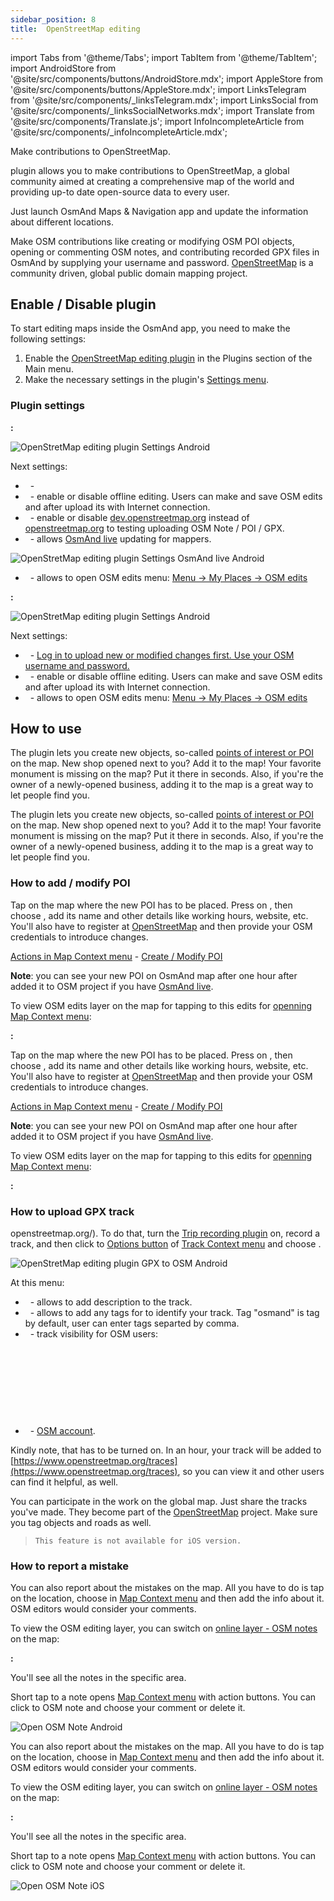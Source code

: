 ```yaml
---
sidebar_position: 8
title:  OpenStreetMap editing
---
```


import Tabs from '@theme/Tabs';
import TabItem from '@theme/TabItem';
import AndroidStore from '@site/src/components/buttons/AndroidStore.mdx';
import AppleStore from '@site/src/components/buttons/AppleStore.mdx';
import LinksTelegram from '@site/src/components/_linksTelegram.mdx';
import LinksSocial from '@site/src/components/_linksSocialNetworks.mdx';
import Translate from '@site/src/components/Translate.js';
import InfoIncompleteArticle from '@site/src/components/_infoIncompleteArticle.mdx';

<InfoIncompleteArticle/>

Make contributions to OpenStreetMap.


<Translate android="true" ids="osm_editing"/> plugin allows you to make contributions to OpenStreetMap, a global community aimed at creating a comprehensive map of the world and providing up-to date open-source data to every user.

Just launch OsmAnd Maps & Navigation app and update the information about different locations.

Make OSM contributions like creating or modifying OSM POI objects, opening or commenting OSM notes, and contributing recorded GPX files in OsmAnd by supplying your username and password. [OpenStreetMap](http://openstreetmap.org/) is a community driven, global public domain mapping project.


## Enable / Disable plugin

To start editing maps insidе the OsmAnd app, you need to make the following settings: 
 
1. Enable the [OpenStreetMap editing plugin](../plugins/index.md#enable--disable) in the Plugins section of the Main menu.    
2. Make the necessary settings in the plugin's [Settings menu](#plugin-settings).

### Plugin settings

<Tabs groupId="operating-systems">

<TabItem value="android" label="Android">

**<Translate android="true" ids="android_button_seq"/>:** <Translate android="true" ids="shared_string_menu,plugins_menu_group,osm_editing_plugin_name,shared_string_settings"/>

![OpenStretMap editing plugin Settings Android](@site/static/img/plugins/osm-editing/osm_plugin_settings_android.png)

Next settings:
- &nbsp;_<Translate android="true" ids="login_account"/>_ - [<Translate android="true" ids="open_street_map_login_mode"/>](https://www.openstreetmap.org/login) 
- &nbsp;_<Translate android="true" ids="offline_edition"/>_ - enable or disable offline editing. Users can make and save OSM edits and after upload its with Internet connection.
- &nbsp;_<Translate android="true" ids="use_dev_url"/>_ - enable or disable [dev.openstreetmap.org](https://dev.openstreetmap.org/) instead of [openstreetmap.org](http://openstreetmap.org/) to testing uploading OSM Note / POI / GPX.
- &nbsp;_<Translate android="true" ids="map_updates_for_mappers"/>_ - allows [OsmAnd live](../personal/maps.md#osmand-live) updating for mappers.

![OpenStretMap editing plugin Settings OsmAnd live Android](@site/static/img/plugins/osm-editing/osm_plugin_settings_live_android.png)

- &nbsp;_<Translate android="true" ids="layer_osm_edits"/>_ - allows to open OSM edits menu: [Menu → My Places → OSM edits](../personal/myplaces.md) 
 
</TabItem>

<TabItem value="ios" label="iOS">

**<Translate ios="true" ids="ios_button_seq"/>:** <Translate ios="true" ids="menu,shared_string_settings,app_profiles,plugins,product_title_osm_editing"/>

![OpenStretMap editing plugin Settings Android](@site/static/img/plugins/osm-editing/osm_plugin_settings_ios.png)

Next settings:
- &nbsp;_<Translate ios="true" ids="shared_string_account"/>_ - [Log in to upload new or modified changes first. Use your OSM username and password.](https://www.openstreetmap.org/login) 
- &nbsp;_<Translate ios="true" ids="osm_offline_editing"/>_ - enable or disable offline editing. Users can make and save OSM edits and after upload its with Internet connection.
- &nbsp;_<Translate ios="true" ids="osm_edits_title"/>_ - allows to open OSM edits menu: [Menu → My Places → OSM edits](../personal/myplaces.md) 


</TabItem>

</Tabs>

## How to use

<Tabs groupId="operating-systems">

<TabItem value="android" label="Android">

The plugin lets you create new objects, so-called  [points of interest or POI](../map/point-layers-on-map.md#points-of-interest-poi)  on the map. New shop opened next to you? Add it to the map! Your favorite monument is missing on the map? Put it there in seconds. Also, if you're the owner of a newly-opened business, adding it to the map is a great way to let people find you.

</TabItem>

<TabItem value="ios" label="iOS">

The plugin lets you create new objects, so-called  [points of interest or POI](../map/point-layers-on-map.md#points-of-interest-poi)  on the map. New shop opened next to you? Add it to the map! Your favorite monument is missing on the map? Put it there in seconds. Also, if you're the owner of a newly-opened business, adding it to the map is a great way to let people find you.

</TabItem>

</Tabs>

### How to add / modify POI

<Tabs groupId="operating-systems">

<TabItem value="android" label="Android">

Tap on the map where the new POI has to be placed. Press on [<Translate android="true" ids="shared_string_actions"/>](../map/map-context-menu.md#actions), then choose [<Translate android="true" ids="context_menu_item_create_poi"/>](../map/map-context-menu.md#-create--modify-poi), add its name and other details like working hours, website, etc. You'll also have to register at [OpenStreetMap](http://openstreetmap.org/) and then provide your OSM credentials to introduce changes.

[Actions in Map Context menu](../map/map-context-menu.md#actions) - [Create / Modify POI](../map/map-context-menu.md#-create--modify-poi)

**Note**: you can see your new POI on OsmAnd map after one hour after added it to OSM project if you have [OsmAnd live](../personal/maps.md#osmand-live).

To view OSM edits layer on the map for tapping to this edits for [openning Map Context menu](../map/map-context-menu.md#-upload-poi--osm-note):

**<Translate android="true" ids="android_button_seq"/>:** <Translate android="true" ids="shared_string_menu,configure_map,layer_osm_edits"/>

</TabItem>

<TabItem value="ios" label="iOS">

Tap on the map where the new POI has to be placed. Press on [<Translate android="true" ids="shared_string_actions"/>](../map/map-context-menu.md#actions), then choose [<Translate android="true" ids="context_menu_item_create_poi"/>](../map/map-context-menu.md#-create--modify-poi), add its name and other details like working hours, website, etc. You'll also have to register at [OpenStreetMap](http://openstreetmap.org/) and then provide your OSM credentials to introduce changes.

[Actions in Map Context menu](../map/map-context-menu.md#actions) - [Create / Modify POI](../map/map-context-menu.md#-create--modify-poi)

**Note**: you can see your new POI on OsmAnd map after one hour after added it to OSM project if you have [OsmAnd live](../personal/maps.md#osmand-live).

To view OSM edits layer on the map for tapping to this edits for [openning Map Context menu](../map/map-context-menu.md#-upload-poi--osm-note):

**<Translate ios="true" ids="ios_button_seq"/>:** <Translate ios="true" ids="menu,configure_map,osm_edits_offline_layer"/>

</TabItem>

</Tabs>

### How to upload GPX track

<Tabs groupId="operating-systems">

<TabItem value="android" label="Android">

openstreetmap.org/). To do that, turn the [Trip recording plugin](../plugins/trip-recording.md) on, record a track, and then click to [Options button](../map/track-context-menu.md#options) of [Track Context menu](../map/track-context-menu.md) and choose <Translate android="true" ids="upload_to_openstreetmap"/>. 

![OpenStretMap editing plugin GPX to OSM Android](@site/static/img/plugins/osm-editing/osm_plugin_gpx_to_osm_android.png)

At this menu:
- &nbsp;<Translate android="true" ids="shared_string_description"/> - allows to add description to the track.
- &nbsp;<Translate android="true" ids="gpx_tags_txt"/> - allows to add any tags for to identify your track. Tag "osmand" is tag by default, user can enter tags separted by comma.
- &nbsp;<Translate android="true" ids="gpx_visibility_txt"/> - track visibility for OSM users:

 &nbsp;<Translate android="true" ids="gpx_upload_public_visibility_descr"/>
 
 &nbsp;<Translate android="true" ids="gpx_upload_identifiable_visibility_descr"/>
 
 &nbsp;<Translate android="true" ids="gpx_upload_trackable_visibility_descr"/>
 
 &nbsp;<Translate android="true" ids="gpx_upload_private_visibility_descr"/>
 
- &nbsp;<Translate android="true" ids="login_account"/> - [OSM account](https://www.openstreetmap.org/login).


Kindly note, that <Translate android="true" ids="osm_editing"/> has to be turned on. 
In an hour, your track will be added to [https://www.openstreetmap.org/traces](https://www.openstreetmap.org/traces), so you can view it and other users can find it helpful, as well. 

You can participate in the work on the global map. Just share the tracks you've made. They become part of the [OpenStreetMap](http://openstreetmap.org/) project. Make sure you tag objects and roads as well.

</TabItem>

<TabItem value="ios" label="iOS">


> ```This feature is not available for iOS version. ```

</TabItem>

</Tabs>

### How to report a mistake

<Tabs groupId="operating-systems">

<TabItem value="android" label="Android">

You can also report about the mistakes on the map. All you have to do is tap on the location, choose [<Translate android="true" ids="context_menu_item_open_note"/>](../map/map-context-menu.md#-open-osm-note) in [Map Context menu](../map/map-context-menu.md) and then add the info about it. OSM editors would consider your comments.

To view the OSM editing layer, you can switch on  [online layer - OSM notes](../map/configure-map-menu.md#map-layers) on the map:

**<Translate android="true" ids="android_button_seq"/>:** <Translate android="true" ids="shared_string_menu,configure_map,layer_osm_bugs"/> 

You'll see all the notes in the specific area.

Short tap to a note opens [Map Context menu](../map/map-context-menu.md#-comment--close-osm-note) with action buttons. You can click to OSM note and choose your comment or delete it.

![Open OSM Note Android](@site/static/img/plugins/osm-editing/osm_notes_online_android.png)

</TabItem>

<TabItem value="ios" label="iOS">

You can also report about the mistakes on the map. All you have to do is tap on the location, choose [<Translate android="true" ids="context_menu_item_open_note"/>](../map/map-context-menu.md#-open-osm-note) in [Map Context menu](../map/map-context-menu.md) and then add the info about it. OSM editors would consider your comments.

To view the OSM editing layer, you can switch on  [online layer - OSM notes](../map/configure-map-menu.md#map-layers) on the map:

**<Translate ios="true" ids="ios_button_seq"/>:** <Translate ios="true" ids="menu,configure_map,osm_notes_online_layer"/>

You'll see all the notes in the specific area.

Short tap to a note opens [Map Context menu](../map/map-context-menu.md#-comment--close-osm-note) with action buttons. You can click to OSM note and choose your comment or delete it.

![Open OSM Note iOS](@site/static/img/plugins/osm-editing/osm_notes_online_ios.png)

</TabItem>

</Tabs>
